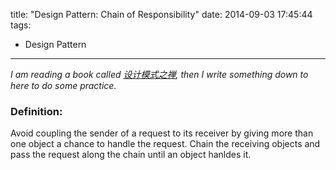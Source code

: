 title: "Design Pattern: Chain of Responsibility"
date: 2014-09-03 17:45:44
tags:
 - Design Pattern
---
*I am reading a book called <a href="http://bit.ly/designPattern-Amazon-QinXiaobo">设计模式之禅</a>, then I write something down to here to do some practice.*

<h3>Definition:</h3>
Avoid coupling the sender of a request to its receiver by giving more than one object a chance to handle the request. Chain the receiving objects and pass the request along the chain until an object hanldes it.
<!-- more -->

